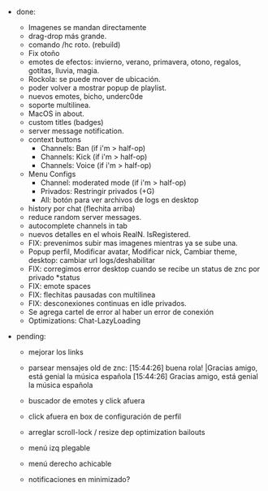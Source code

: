 * done:
    - Imagenes se mandan directamente
    - drag-drop más grande.
    - comando /hc roto. (rebuild)
    - Fix otoño
    - emotes de efectos: invierno, verano, primavera, otono, regalos, gotitas, lluvia, magia.
    - Rockola: se puede mover de ubicación.
    - poder volver a mostrar popup de playlist.
    - nuevos emotes, bicho, underc0de
    - soporte multilinea.
    - MacOS in about.
    - custom titles (badges)
    - server message notification.
    - context buttons
      * Channels: Ban (if i'm > half-op)
      * Channels: Kick (if i'm > half-op)
      * Channels: Voice (if i'm > half-op)
    - Menu Configs
      * Channel: moderated mode (if i'm > half-op)
      * Privados: Restringir privados (+G)
      * All: botón para ver archivos de logs en desktop
    - history por chat (flechita arriba)
    - reduce random server messages.
    - autocomplete channels in tab
    - nuevos detalles en el whois RealN. IsRegistered.
    - FIX: prevenimos subir mas imagenes mientras ya se sube una.
    - Popup perfil, Modificar avatar, Modificar nick, Cambiar theme, desktop: cambiar url logs/deshabilitar
    - FIX: corregimos error desktop cuando se recibe un status de znc por privado *status
    - FIX: emote spaces
    - FIX: flechitas pausadas con multilinea
    - FIX: desconexiones continuas en idle privados.
    - Se agrega cartel de error al haber un error de conexión
    - Optimizations: Chat-LazyLoading
      
* pending:
    - mejorar los links
    - parsear mensajes old de znc: 
        [15:44:26] <ronin> buena rola! |Gracias amigo, está genial la música española 
        [15:44:26] Gracias amigo, está genial la música española 
    - buscador de emotes y click afuera
    - click afuera en box de configuración de perfil
    - arreglar scroll-lock / resize dep optimization bailouts
    
    - menú izq plegable
    - menú derecho achicable
    - notificaciones en minimizado?



